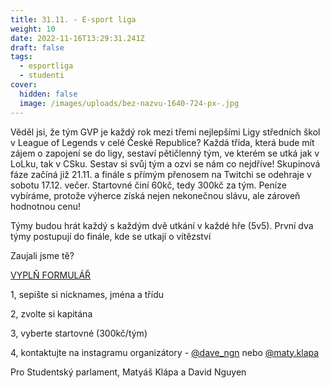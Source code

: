 ```yaml
---
title: 31.11. - E-sport liga
weight: 10
date: 2022-11-16T13:29:31.241Z
draft: false
tags:
  - esportliga
  - studenti
cover:
  hidden: false
  image: /images/uploads/bez-nazvu-1640-724-px-.jpg
---
```

<!--StartFragment-->

Věděl jsi, že tým GVP je každý rok mezi třemi nejlepšími Ligy středních škol v League of Legends v celé České Republice? Každá třída, která bude mít zájem o zapojení se do ligy, sestaví pětičlenný tým, ve kterém se utká jak v LoLku, tak v CSku. Sestav si svůj tým a ozvi se nám co nejdříve! Skupinová fáze začíná již 21.11. a finále s přímým přenosem na Twitchi se odehraje v sobotu 17.12. večer. Startovné činí 60kč, tedy 300kč za tým. Peníze vybíráme, protože výherce získá nejen nekonečnou slávu, ale zároveň hodnotnou cenu! 

T﻿ýmy budou hrát každý s každým dvě utkání v každé hře (5v5). První dva týmy postupují do finále, kde se utkají o vítězství

Z﻿aujali jsme tě?

[VYPLŇ FORMULÁŘ](https://forms.gle/zUGJn92JkEyXoAxj6)

[](https://forms.gle/zUGJn92JkEyXoAxj6)1﻿, sepište si nicknames, jména a třídu

2﻿, zvolte si kapitána

3﻿, vyberte startovné (300kč/tým)

4﻿, kontaktujte na instagramu organizátory - [@dave_ngn](https://www.instagram.com/dave_ngn/?hl=cs) nebo [@maty.klapa](https://www.instagram.com/maty.klapa/?hl=cs)

Pro Studentský parlament, Matyáš Klápa a David Nguyen

<!--EndFragment-->